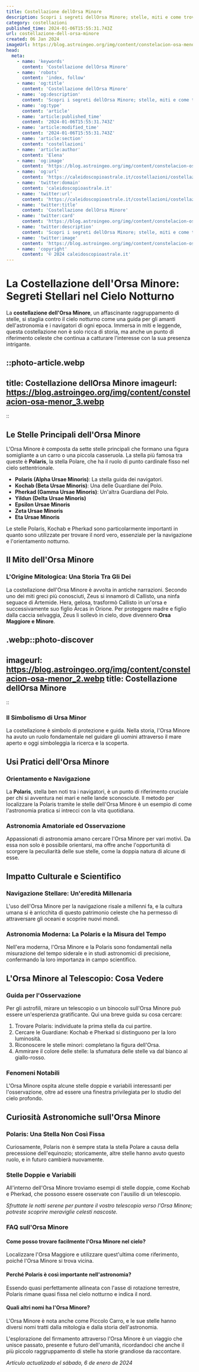 ```yaml
---
title: Costellazione dellOrsa Minore
description: Scopri i segreti dellOrsa Minore; stelle, miti e come trovarla nel cielo notturno. La tua guida per esplorare la costellazione!
category: costellazioni
published_time: 2024-01-06T15:55:31.743Z
url: costellazione-dell-orsa-minore
created: 06 Jan 2024
imageUrl: https://blog.astroingeo.org/img/content/constelacion-osa-menor_3.webp
head:
  meta:
    - name: 'keywords'
      content: 'Costellazione dellOrsa Minore'
    - name: 'robots'
      content: 'index, follow'
    - name: 'og:title'
      content: 'Costellazione dellOrsa Minore'
    - name: 'og:description'
      content: 'Scopri i segreti dellOrsa Minore; stelle, miti e come trovarla nel cielo notturno. La tua guida per esplorare la costellazione!'
    - name: 'og:type'
      content: 'article'
    - name: 'article:published_time'
      content: '2024-01-06T15:55:31.743Z'
    - name: 'article:modified_time'
      content: '2024-01-06T15:55:31.743Z'
    - name: 'article:section'
      content: 'costellazioni'
    - name: 'article:author'
      content: 'Elena'
    - name: 'og:image'
      content: 'https://blog.astroingeo.org/img/content/constelacion-osa-menor_3.webp'
    - name: 'og:url'
      content: 'https://caleidoscopioastrale.it/costellazioni/costellazione-dell-orsa-minore'
    - name: 'twitter:domain'
      content: 'caleidoscopioastrale.it'
    - name: 'twitter:url'
      content: 'https://caleidoscopioastrale.it/costellazioni/costellazione-dell-orsa-minore'
    - name: 'twitter:title'
      content: 'Costellazione dellOrsa Minore'
    - name: 'twitter:card'
      content: 'https://blog.astroingeo.org/img/content/constelacion-osa-menor_3.webp'
    - name: 'twitter:description'
      content: 'Scopri i segreti dellOrsa Minore; stelle, miti e come trovarla nel cielo notturno. La tua guida per esplorare la costellazione!'
    - name: 'twitter:image'
      content: 'https://blog.astroingeo.org/img/content/constelacion-osa-menor_3.webp'
    - name: 'copyright'
      content: '© 2024 caleidoscopioastrale.it'
---
```

# La Costellazione dell'Orsa Minore: Segreti Stellari nel Cielo Notturno

La **costellazione dell'Orsa Minore**, un affascinante raggruppamento di stelle, si staglia contro il cielo notturno come una guida per gli amanti dell'astronomia e i navigatori di ogni epoca. Immersa in miti e leggende, questa costellazione non è solo ricca di storia, ma anche un punto di riferimento celeste che continua a catturare l'interesse con la sua presenza intrigante.

::photo-article.webp
---
title: Costellazione dellOrsa Minore
imageurl: https://blog.astroingeo.org/img/content/constelacion-osa-menor_3.webp
---
::

## Le Stelle Principali dell'Orsa Minore

L'Orsa Minore è composta da sette stelle principali che formano una figura somigliante a un carro o una piccola casseruola. La stella più famosa tra queste è **Polaris**, la stella Polare, che ha il ruolo di punto cardinale fisso nel cielo settentrionale.

- **Polaris (Alpha Ursae Minoris)**: La stella guida dei navigatori.
- **Kochab (Beta Ursae Minoris)**: Una delle Guardiane del Polo.
- **Pherkad (Gamma Ursae Minoris)**: Un'altra Guardiana del Polo.
- **Yildun (Delta Ursae Minoris)**
- **Epsilon Ursae Minoris**
- **Zeta Ursae Minoris**
- **Eta Ursae Minoris**

Le stelle Polaris, Kochab e Pherkad sono particolarmente importanti in quanto sono utilizzate per trovare il nord vero, essenziale per la navigazione e l'orientamento notturno.

## Il Mito dell'Orsa Minore

### L'Origine Mitologica: Una Storia Tra Gli Dei

La costellazione dell'Orsa Minore è avvolta in antiche narrazioni. Secondo uno dei miti greci più conosciuti, Zeus si innamorò di Callisto, una ninfa seguace di Artemide. Hera, gelosa, trasformò Callisto in un'orsa e successivamente suo figlio Arcas in Orione. Per proteggere madre e figlio dalla caccia selvaggia, Zeus li sollevò in cielo, dove divennero **Orsa Maggiore e Minore**.

.webp::photo-discover
---
imageurl: https://blog.astroingeo.org/img/content/constelacion-osa-menor_2.webp
title: Costellazione dellOrsa Minore
---
::

### Il Simbolismo di Ursa Minor

La costellazione è simbolo di protezione e guida. Nella storia, l'Orsa Minore ha avuto un ruolo fondamentale nel guidare gli uomini attraverso il mare aperto e oggi simboleggia la ricerca e la scoperta.

## Usi Pratici dell'Orsa Minore

### Orientamento e Navigazione

La **Polaris**, stella ben noti tra i navigatori, è un punto di riferimento cruciale per chi si avventura nei mari e nelle lande sconosciute. Il metodo per localizzare la Polaris tramite le stelle dell'Orsa Minore è un esempio di come l'astronomia pratica si intrecci con la vita quotidiana.

### Astronomia Amatoriale ed Osservazione

Appassionati di astronomia amano cercare l'Orsa Minore per vari motivi. Da essa non solo è possibile orientarsi, ma offre anche l'opportunità di scorgere la peculiarità delle sue stelle, come la doppia natura di alcune di esse.

## Impatto Culturale e Scientifico

### Navigazione Stellare: Un'eredità Millenaria

L'uso dell'Orsa Minore per la navigazione risale a millenni fa, e la cultura umana si è arricchita di questo patrimonio celeste che ha permesso di attraversare gli oceani e scoprire nuovi mondi.

### Astronomia Moderna: La Polaris e la Misura del Tempo

Nell'era moderna, l'Orsa Minore e la Polaris sono fondamentali nella misurazione del tempo siderale e in studi astronomici di precisione, confermando la loro importanza in campo scientifico.

## L'Orsa Minore al Telescopio: Cosa Vedere

### Guida per l'Osservazione

Per gli astrofili, mirare un telescopio o un binocolo sull'Orsa Minore può essere un'esperienza gratificante. Qui una breve guida su cosa cercare:

1. Trovare Polaris: individuate la prima stella da cui partire.
2. Cercare le Guardiane: Kochab e Pherkad si distinguono per la loro luminosità.
3. Riconoscere le stelle minori: completano la figura dell'Orsa.
4. Ammirare il colore delle stelle: la sfumatura delle stelle va dal bianco al giallo-rosso.

### Fenomeni Notabili

L'Orsa Minore ospita alcune stelle doppie e variabili interessanti per l'osservazione, oltre ad essere una finestra privilegiata per lo studio del cielo profondo.

## Curiosità Astronomiche sull'Orsa Minore

### Polaris: Una Stella Non Così Fissa

Curiosamente, Polaris non è sempre stata la stella Polare a causa della precessione dell'equinozio; storicamente, altre stelle hanno avuto questo ruolo, e in futuro cambierà nuovamente.

### Stelle Doppie e Variabili

All'interno dell'Orsa Minore troviamo esempi di stelle doppie, come Kochab e Pherkad, che possono essere osservate con l'ausilio di un telescopio.

_Sfruttate le notti serene per puntare il vostro telescopio verso l'Orsa Minore; potreste scoprire meraviglie celesti nascoste._

### FAQ sull'Orsa Minore

#### Come posso trovare facilmente l'Orsa Minore nel cielo?
Localizzare l'Orsa Maggiore e utilizzare quest'ultima come riferimento, poiché l'Orsa Minore si trova vicina.

#### Perché Polaris è così importante nell'astronomia?
Essendo quasi perfettamente allineata con l'asse di rotazione terrestre, Polaris rimane quasi fissa nel cielo notturno e indica il nord.

#### Quali altri nomi ha l'Orsa Minore?
L'Orsa Minore è nota anche come Piccolo Carro, e le sue stelle hanno diversi nomi tratti dalla mitologia e dalla storia dell'astronomia.

L'esplorazione del firmamento attraverso l'Orsa Minore è un viaggio che unisce passato, presente e futuro dell'umanità, ricordandoci che anche il più piccolo raggruppamento di stelle ha storie grandiose da raccontare.

_Artículo actualizado el sábado, 6 de enero de 2024_